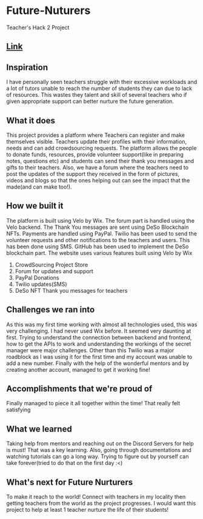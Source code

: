 # Future-Nuturers
Teacher's Hack 2 Project

## [Link](https://aaryan2134.wixsite.com/futurenurturers)

## Inspiration
I have personally seen teachers struggle with their excessive workloads and a lot of tutors unable to reach the number of students they can due to lack of resources. This wastes they talent and skill of several teachers who if given appropriate support can better nurture the future generation. 

## What it does
This project provides a platform where Teachers can register and make themselves visible. Teachers update their profiles with their information, needs and can add crowdsourcing requests. The platform allows the people to donate funds, resources, provide volunteer support(like in preparing notes, questions etc) and students can send their thank you messages and gifts to their teachers. 
Also, we have a forum where the teachers need to post the updates of the support they received in the form of pictures, videos and blogs so that the ones helping out can see the impact that the made(and can make too!). 

## How we built it
The platform is built using Velo by Wix. The forum part is handled using the Velo backend. The Thank You messages are sent using DeSo Blockchain NFTs. Payments are handled using PayPal. Twilio has been used to send the volunteer requests and other notifications to the teachers and users. This has been done using SMS. 
GitHub has been used to implement the DeSo blockchain part. 
The website uses various features built using Velo by Wix
1. CrowdSourcing Project Store
2. Forum for updates and support
3. PayPal Donations
4. Twilio updates(SMS)
5. DeSo NFT Thank you messages for teachers

## Challenges we ran into
As this was my first time working with almost all technologies used, this was very challenging. I had never used Wix before. It seemed very daunting at first. Trying to understand the connection between backend and frontend, how to get the APIs to work and understanding the workings of the secret manager were major challenges. 
Other than this Twilio was a major roadblock as I was using it for the first time and my account was unable to add a new number. Finally with the help of the wonderful mentors and by creating another account, managed to get it working fine!

## Accomplishments that we're proud of
Finally managed to piece it all together within the time! That really felt satisfying

## What we learned
Taking help from mentors and reaching out on the Discord Servers for help is must! That was a key learning. Also, going through documentations and watching tutorials can go a long way. Trying to figure out by yourself can take forever(tried to do that on the first day :<)

## What's next for Future Nurturers
To make it reach to the world! Connect with teachers in my locality then getting teachers from the world as the project progresses. I would want this project to help at least 1 teacher nurture the life of their students!
